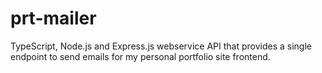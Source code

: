 # prt-mailer

TypeScript, Node.js and Express.js webservice API that provides a single endpoint to send emails for my personal portfolio site frontend.
